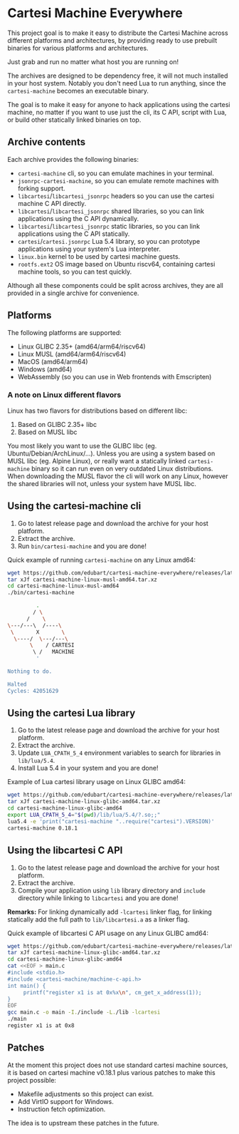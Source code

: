 # Cartesi Machine Everywhere

This project goal is to make it easy to distribute the Cartesi Machine
across different platforms and architectures,
by providing ready to use prebuilt binaries for various platforms and architectures.

Just grab and run no matter what host you are running on!

The archives are designed to be dependency free, it will not much installed in your host system. Notably you don't need Lua to run anything, since the `cartesi-machine` becomes an executable binary.

The goal is to make it easy for anyone to hack applications using the cartesi machine,
no matter if you want to use just the cli, its C API, script with Lua, or build other statically linked binaries on top.

## Archive contents

Each archive provides the following binaries:

- `cartesi-machine` cli, so you can emulate machines in your terminal.
- `jsonrpc-cartesi-machine`, so you can emulate remote machines with forking support.
- `libcartesi`/`libcartesi_jsonrpc` headers so you can use the cartesi machine C API directly.
- `libcartesi`/`libcartesi_jsonrpc` shared libraries, so you can link applications using the C API dynamically.
- `libcartesi`/`libcartesi_jsonrpc` static libraries, so you can link applications using the C API statically.
- `cartesi`/`cartesi.jsonrpc` Lua 5.4 library, so you can prototype applications using your system's Lua interpreter.
- `linux.bin` kernel to be used by cartesi machine guests.
- `rootfs.ext2` OS image based on Ubuntu riscv64, containing cartesi machine tools, so you can test quickly.

Although all these components could be split across archives,
they are all provided in a single archive for convenience.

## Platforms

The following platforms are supported:

- Linux GLIBC 2.35+ (amd64/arm64/riscv64)
- Linux MUSL (amd64/arm64/riscv64)
- MacOS (amd64/arm64)
- Windows (amd64)
- WebAssembly (so you can use in Web frontends with Emscripten)

### A note on Linux different flavors

Linux has two flavors for distributions based on different libc:

1. Based on GLIBC 2.35+ libc
2. Based on MUSL libc

You most likely you want to use the GLIBC libc (eg. Ubuntu/Debian/ArchLinux/...).
Unless you are using a system based on MUSL libc (eg. Alpine Linux),
or really want a statically linked `cartesi-machine` binary so it can run
even on very outdated Linux distributions.
When downloading the MUSL flavor the cli will work on any Linux,
however the shared libraries will not, unless your system have MUSL libc.

## Using the cartesi-machine cli

1. Go to latest release page and download the archive for your host platform.
2. Extract the archive.
3. Run `bin/cartesi-machine` and you are done!

Quick example of running `cartesi-machine` on any Linux amd64:

```sh
wget https://github.com/edubart/cartesi-machine-everywhere/releases/latest/download/cartesi-machine-linux-musl-amd64.tar.xz
tar xJf cartesi-machine-linux-musl-amd64.tar.xz
cd cartesi-machine-linux-musl-amd64
./bin/cartesi-machine

         .
        / \
      /    \
\---/---\  /----\
 \       X       \
  \----/  \---/---\
       \    / CARTESI
        \ /   MACHINE
         '

Nothing to do.

Halted
Cycles: 42051629
```

## Using the cartesi Lua library

1. Go to the latest release page and download the archive for your host platform.
2. Extract the archive.
3. Update `LUA_CPATH_5_4` environment variables to search for libraries in `lib/lua/5.4`.
4. Install Lua 5.4 in your system and you are done!

Example of Lua cartesi library usage on Linux GLIBC amd64:

```sh
wget https://github.com/edubart/cartesi-machine-everywhere/releases/latest/download/cartesi-machine-linux-glibc-amd64.tar.xz
tar xJf cartesi-machine-linux-glibc-amd64.tar.xz
cd cartesi-machine-linux-glibc-amd64
export LUA_CPATH_5_4="$(pwd)/lib/lua/5.4/?.so;;"
lua5.4 -e 'print("cartesi-machine "..require("cartesi").VERSION)'
cartesi-machine 0.18.1
```

## Using the libcartesi C API

1. Go to the latest release page and download the archive for your host platform.
2. Extract the archive.
3. Compile your application using `lib` library directory and `include` directory while linking to `libcartesi` and you are done!

**Remarks:** For linking dynamically add `-lcartesi` linker flag, for linking statically add the full path to `lib/libcartesi.a` as a linker flag.

Quick example of libcartesi C API usage on any Linux GLIBC amd64:

```sh
wget https://github.com/edubart/cartesi-machine-everywhere/releases/latest/download/cartesi-machine-linux-glibc-amd64.tar.xz
tar xJf cartesi-machine-linux-glibc-amd64.tar.xz
cd cartesi-machine-linux-glibc-amd64
cat <<EOF > main.c
#include <stdio.h>
#include <cartesi-machine/machine-c-api.h>
int main() {
     printf("register x1 is at 0x%x\n", cm_get_x_address(1));
}
EOF
gcc main.c -o main -I./include -L./lib -lcartesi
./main
register x1 is at 0x8
```

## Patches

At the moment this project does not use standard cartesi machine sources,
it is based on cartesi machine v0.18.1 plus various patches to make this project possible:

- Makefile adjustments so this project can exist.
- Add VirtIO support for Windows.
- Instruction fetch optimization.

The idea is to upstream these patches in the future.
